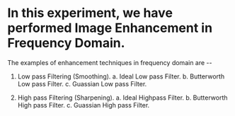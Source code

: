 # In this experiment, we have performed Image Enhancement in Frequency Domain.

The examples of enhancement techniques in frequency domain are --

1.  Low pass Filtering (Smoothing).
    a. Ideal Low pass Filter.
    b. Butterworth Low pass Filter.
    c. Guassian Low pass Filter.
    
2.  High pass Filtering (Sharpening).
    a. Ideal Highpass Filter.
    b. Butterworth High pass Filter.
    c. Guassian High pass Filter.
